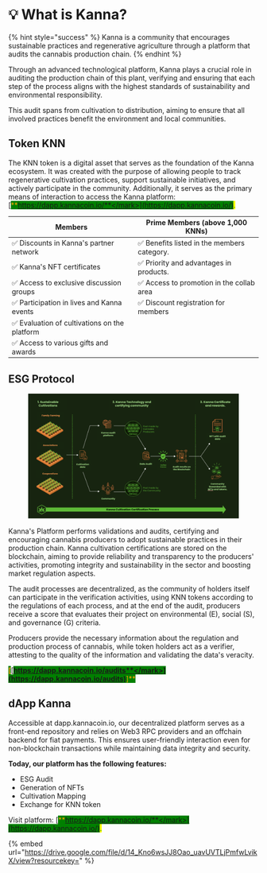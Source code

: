 # 💡 What is Kanna?

{% hint style="success" %}
Kanna is a community that encourages sustainable practices and regenerative agriculture through a platform that audits the cannabis production chain.
{% endhint %}

Through an advanced technological platform, Kanna plays a crucial role in auditing the production chain of this plant, verifying and ensuring that each step of the process aligns with the highest standards of sustainability and environmental responsibility.&#x20;

This audit spans from cultivation to distribution, aiming to ensure that all involved practices benefit the environment and local communities.

## Token KNN

The KNN token is a digital asset that serves as the foundation of the Kanna ecosystem. It was created with the purpose of allowing people to track regenerative cultivation practices, support sustainable initiatives, and actively participate in the community. Additionally, it serves as the primary means of interaction to access the Kanna platform: [<mark style="color:orange;background-color:green;">**https://dapp.kannacoin.io/**</mark>](https://dapp.kannacoin.io/)<mark style="color:green;">.</mark>

| Members                                       | Prime Members (above 1,000 KNNs)            |
| --------------------------------------------- | ------------------------------------------- |
| ✅ Discounts in Kanna's partner network        | ✅ Benefits listed in the members category.  |
| ✅ Kanna's NFT certificates                    | ✅ Priority and advantages in products.      |
| ✅ Access to exclusive discussion groups       | ✅ Access to promotion in the collab area    |
| ✅ Participation in lives and Kanna events     | ✅ Discount registration for members         |
| ✅ Evaluation of cultivations on the platform  |                                             |
| ✅ Access to various gifts and awards          |                                             |

## ESG Protocol

<figure><img src="../.gitbook/assets/Screenshot 2024-04-08 at 18.50.46.png" alt=""><figcaption></figcaption></figure>

Kanna's Platform performs validations and audits, certifying and encouraging cannabis producers to adopt sustainable practices in their production chain. Kanna cultivation certifications are stored on the blockchain, aiming to provide reliability and transparency to the producers' activities, promoting integrity and sustainability in the sector and boosting market regulation aspects.&#x20;

The audit processes are decentralized, as the community of holders itself can participate in the verification activities, using KNN tokens according to the regulations of each process, and at the end of the audit, producers receive a score that evaluates their project on environmental (E), social (S), and governance (G) criteria.&#x20;

Producers provide the necessary information about the regulation and production process of cannabis, while token holders act as a verifier, attesting to the quality of the information and validating the data's veracity.

<mark style="color:orange;background-color:green;">**\[**</mark>[<mark style="color:orange;background-color:green;">**https://dapp.kannacoin.io/audits**</mark>](https://dapp.kannacoin.io/audits)<mark style="color:orange;background-color:green;">**]**</mark>

## dApp Kanna

Accessible at dapp.kannacoin.io, our decentralized platform serves as a front-end repository and relies on Web3 RPC providers and an offchain backend for fiat payments. This ensures user-friendly interaction even for non-blockchain transactions while maintaining data integrity and security.

**Today, our platform has the following features:**

* ESG Audit&#x20;
* Generation of NFTs&#x20;
* Cultivation Mapping&#x20;
* Exchange for KNN token

Visit platform:  [<mark style="color:orange;background-color:green;">**https://dapp.kannacoin.io/**</mark>](https://dapp.kannacoin.io/)<mark style="color:green;">.</mark>

{% embed url="https://drive.google.com/file/d/14_Kno6wsJJ8Oao_uavUVTLjPmfwLvikX/view?resourcekey=" %}

